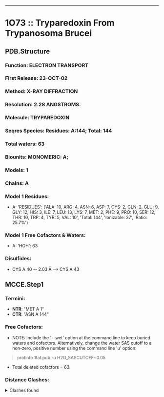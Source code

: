 ---
# 1O73 :: Tryparedoxin From Trypanosoma Brucei
## PDB.Structure
### Function: ELECTRON TRANSPORT
### First Release: 23-OCT-02
### Method: X-RAY DIFFRACTION
### Resolution: 2.28 ANGSTROMS.
### Molecule: TRYPAREDOXIN
### Seqres Species: Residues: A:144; Total: 144
### Total waters: 63
### Biounits: MONOMERIC: A;
### Models: 1
### Chains: A
### Model 1 Residues:
  - A:
 'RESIDUES': ('ALA: 10, ARG: 4, ASN: 6, ASP: 7, CYS: 2, GLN: 2, GLU: 9, GLY: 12, HIS: 3, ILE: 7, LEU: 13, LYS: 7, MET: 2, PHE: 9, PRO: 10, SER: 12, THR: 10, TRP: 4, TYR: 5, VAL: 10', 'Total: 144', 'Ionizable: 37',
              'Ratio: 25.7%')

### Model 1 Free Cofactors & Waters:
  - A:
 'HOH': 63

### Disulfides:
  - CYS A  40 -- 2.03 Å --> CYS A  43

## MCCE.Step1
### Termini:
 - <strong>NTR</strong>: "MET A   1"
 - <strong>CTR</strong>: "ASN A 144"

### Free Cofactors:
  - NOTE: Include the '--wet' option at the command line to keep buried waters and cofactors. Alternatively, change the water SAS cutoff to a non-zero, positive number using the command line 'u' option:
  > protinfo 1fat.pdb -u H2O_SASCUTOFF=0.05
  - Total deleted cofactors = 63.

### Distance Clashes:
<details><summary>Clashes found</summary>

- d= 1.54: " CA  NTR A   1" to " CB  MET A   1"

</details>

